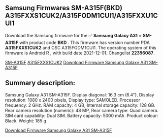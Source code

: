 <h2>Samsung Firmwares SM-A315F(BKD) A315FXXS1CUK2/A315FODM1CUI1/A315FXXU1CUI1</h2>
Download the Samsung firmware for the ✅ <strong>Samsung Galaxy A31 </strong> ⭐ <strong>SM-A315F</strong> with product code <strong>BKD</strong> . This firmware has version number PDA <strong>A315FXXS1CUK2</strong> and CSC A315FODM1CUI1. The operating system of this firmware is Android R , with build date 2021-12-01. Changelist <strong>22356087</strong>.


[SM-A315F](https://samfirm.shop/samsung/model/SM-A315F)
[A315FXXS1CUK2](https://samfirm.shop/samsung/pda/A315FXXS1CUK2)
[Download Firmware Samsung Galaxy A31 SM-A315F](https://samfirm.shop/samsung/firmware/479289)
<h2>Summary description:</h2>
<p>Samsung Galaxy A31 SM-A315F. Display diagonal: 16.3 cm (6.4"), Display resolution: 1080 x 2400 pixels, Display type: SAMOLED. Processor frequency: 2 GHz. RAM capacity: 4 GB, Internal storage capacity: 128 GB. Rear camera resolution (numeric): 48 MP, Rear camera type: Quad camera. SIM card capability: Dual SIM. Battery capacity: 5000 mAh. Product colour: Black. Weight: 185 g</p>


[Download Firmware Samsung Galaxy A31 SM-A315F](https://samfirm.shop/samsung/firmware/479289)
